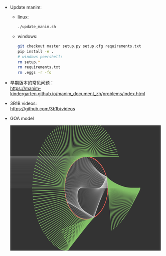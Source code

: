 * Update manim:

  * linux:
    ```bash
    ./update_manim.sh
    ```
    
  * windows:
    ```bash
    git checkout master setup.py setup.cfg requirements.txt
    pip install -e .
    # windows poershell:
    rm setup.*
    rm requirements.txt
    rm .eggs -r -fo
    ```

* 早期版本的常见问题：  
  https://manim-kindergarten.github.io/manim_document_zh/problems/index.html
  
* 3B1B videos:  
  https://github.com/3b1b/videos



* GOA model
  
  <img src="pic/GOA.png" width = "800" height = "400"/>